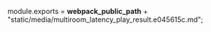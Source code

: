 module.exports = __webpack_public_path__ + "static/media/multiroom_latency_play_result.e045615c.md";